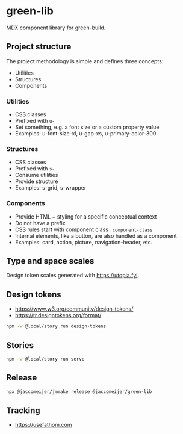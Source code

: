 # green-lib

MDX component library for green-build.

## Project structure

The project methodology is simple and defines three concepts:

- Utilities
- Structures
- Components

### Utilities

- CSS classes
- Prefixed with `u-`
- Set something, e.g. a font size or a custom property value
- Examples: u-font-size-xl, u-gap-xs, u-primary-color-300

### Structures

- CSS classes
- Prefixed with `s-`
- Consume utilities
- Provide structure
- Examples: s-grid, s-wrapper

### Components

- Provide HTML + styling for a specific conceptual context
- Do not have a prefix
- CSS rules start with component class `.component-class`
- Internal elements, like a button, are also handled as a component
- Examples: card, action, picture, navigation-header, etc.

## Type and space scales

Design token scales generated with <https://utopia.fyi>.

## Design tokens

- https://www.w3.org/community/design-tokens/
- https://tr.designtokens.org/format/

```bash
npm -w @local/story run design-tokens
```

## Stories

```bash
npm -w @local/story run serve
```

## Release

```bash
npx @jaccomeijer/jmmake release @jaccomeijer/green-lib
```

## Tracking

- https://usefathom.com
